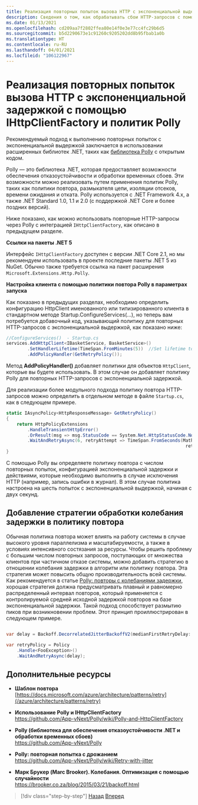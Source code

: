 ```yaml
---
title: Реализация повторных попыток вызова HTTP с экспоненциальной выдержкой с помощью библиотеки Polly
description: Сведения о том, как обрабатывать сбои HTTP-запросов с помощью Polly и IHttpClientFactory.
ms.date: 01/13/2021
ms.openlocfilehash: cd209aa7f2802ffea80e14f0e3e77cc4fc29b6d5
ms.sourcegitcommit: b5d2290673e1c91260c9205202dd8b95fbab1a0b
ms.translationtype: HT
ms.contentlocale: ru-RU
ms.lasthandoff: 04/01/2021
ms.locfileid: "106122967"
---
```

# <a name="implement-http-call-retries-with-exponential-backoff-with-ihttpclientfactory-and-polly-policies"></a>Реализация повторных попыток вызова HTTP с экспоненциальной задержкой с помощью IHttpClientFactory и политик Polly

Рекомендуемый подход к выполнению повторных попыток с экспоненциальной выдержкой заключается в использовании расширенных библиотек .NET, таких как [библиотека Polly](https://github.com/App-vNext/Polly) с открытым кодом.

Polly — это библиотека .NET, которая предоставляет возможности обеспечения отказоустойчивости и обработки временных сбоев. Эти возможности можно реализовать путем применения политик Polly, таких как политики повтора, размыкателя цепи, изоляции отсеков, времени ожидания и отката. Polly используется с .NET Framework 4.x, а также .NET Standard 1.0, 1.1 и 2.0 (с поддержкой .NET Core и более поздних версий).

Ниже показано, как можно использовать повторные HTTP-запросы через Polly с интеграцией `IHttpClientFactory`, как описано в предыдущем разделе.

**Ссылки на пакеты .NET 5**

Интерфейс `IHttpClientFactory` доступен с версии .NET Core 2.1, но мы рекомендуем использовать в проекте последние пакеты .NET 5 из NuGet. Обычно также требуется ссылка на пакет расширения `Microsoft.Extensions.Http.Polly`.

**Настройка клиента с помощью политики повтора Polly в параметрах запуска**

Как показано в предыдущих разделах, необходимо определить конфигурацию HttpClient именованного или типизированного клиента в стандартном методе Startup.ConfigureServices(...), но теперь вам потребуется добавочный код, указывающий политику для повторных HTTP-запросов с экспоненциальной выдержкой, как показано ниже:

```csharp
//ConfigureServices()  - Startup.cs
services.AddHttpClient<IBasketService, BasketService>()
        .SetHandlerLifetime(TimeSpan.FromMinutes(5))  //Set lifetime to five minutes
        .AddPolicyHandler(GetRetryPolicy());
```

Метод **AddPolicyHandler()** добавляет политики для объектов `HttpClient`, которые вы будете использовать. В этом случае он добавляет политику Polly для повторных HTTP-запросов с экспоненциальной задержкой.

Для реализации более модульного подхода политику повтора HTTP-запросов можно определить в отдельном методе в файле `Startup.cs`, как в следующем примере.

```csharp
static IAsyncPolicy<HttpResponseMessage> GetRetryPolicy()
{
    return HttpPolicyExtensions
        .HandleTransientHttpError()
        .OrResult(msg => msg.StatusCode == System.Net.HttpStatusCode.NotFound)
        .WaitAndRetryAsync(6, retryAttempt => TimeSpan.FromSeconds(Math.Pow(2,
                                                                    retryAttempt)));
}
```

С помощью Polly вы определяете политику повтора с числом повторных попыток, конфигурацией экспоненциальной задержки и действиями, которые необходимо выполнить в случае исключения HTTP (например, запись ошибки в журнал). В этом случае политика настроена на шесть попыток с экспоненциальной выдержкой, начиная с двух секунд.

## <a name="add-a-jitter-strategy-to-the-retry-policy"></a>Добавление стратегии обработки колебания задержки в политику повтора

Обычная политика повтора может влиять на работу системы в случае высокого уровня параллелизма и масштабируемости, а также в условиях интенсивного состязания за ресурсы. Чтобы решить проблему с большим числом повторных запросов, поступающих от множества клиентов при частичном отказе системы, можно добавить стратегию в отношении колебания задержки в алгоритм или политику повтора. Эта стратегия может повысить общую производительность всей системы. Как рекомендуется в статье [Polly: повторы с колебаниями задержки](https://github.com/App-vNext/Polly/wiki/Retry-with-jitter), хорошая стратегия должна предусматривать плавный и равномерно распределенный интервал повторов, который применяется с контролируемой средней исходной задержкой повторов на базе экспоненциальной задержки. Такой подход способствует размытию пиков при возникновении проблем. Этот принцип проиллюстрирован в следующем примере.

```csharp

var delay = Backoff.DecorrelatedJitterBackoffV2(medianFirstRetryDelay: TimeSpan.FromSeconds(1), retryCount: 5);

var retryPolicy = Policy
    .Handle<FooException>()
    .WaitAndRetryAsync(delay);
```

## <a name="additional-resources"></a>Дополнительные ресурсы

- **Шаблон повтора**  
  [https://docs.microsoft.com/azure/architecture/patterns/retry](/azure/architecture/patterns/retry)

- **Использование Polly и IHttpClientFactory**  
  <https://github.com/App-vNext/Polly/wiki/Polly-and-HttpClientFactory>

- **Polly (библиотека для обеспечения отказоустойчивости .NET и обработки временных сбоев)**  
  <https://github.com/App-vNext/Polly>

- **Polly: повторная попытка с дрожанием**  
  <https://github.com/App-vNext/Polly/wiki/Retry-with-jitter>

- **Марк Брукер (Marc Brooker). Колебания. Оптимизация с помощью случайности**  
  <https://brooker.co.za/blog/2015/03/21/backoff.html>

>[!div class="step-by-step"]
>[Назад](use-httpclientfactory-to-implement-resilient-http-requests.md)
>[Вперед](implement-circuit-breaker-pattern.md)
